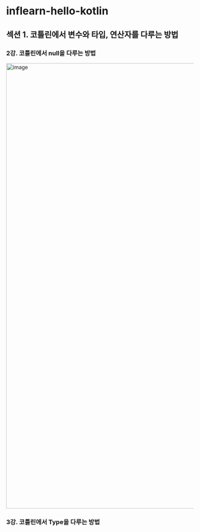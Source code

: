 # inflearn-hello-kotlin

## 섹션 1. 코틀린에서 변수와 타입, 연산자를 다루는 방법

### 2강. 코틀린에서 null을 다루는 방법
<img width="1192" alt="image" src="https://user-images.githubusercontent.com/89061309/183247480-96b8111d-8fc2-4ff6-876a-85cc6c7b59db.png">

### 3강. 코틀린에서 Type을 다루는 방법 